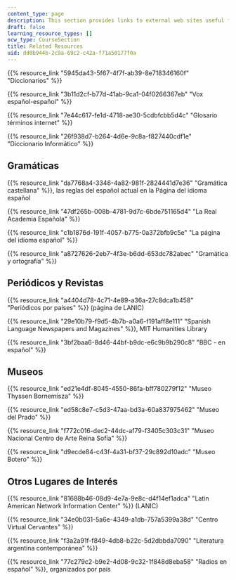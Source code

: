 ```yaml
---
content_type: page
description: This section provides links to external web sites useful for the course.
draft: false
learning_resource_types: []
ocw_type: CourseSection
title: Related Resources
uid: dd0b944b-2c9a-69c2-c42a-f71a50177f0a
---
```

{{% resource_link "5945da43-5f67-4f7f-ab39-8e718346160f" "Diccionarios" %}}

{{% resource_link "3b11d2cf-b77d-41ab-9ca1-04f0266367eb" "Vox español-español" %}}

{{% resource_link "7e44c617-fe1d-4718-ae30-5cdbfcbb5d4c" "Glosario términos internet" %}}

{{% resource_link "26f938d7-b264-4d6e-9c8a-f827440cdf1e" "Diccionario Informático" %}}

## Gramáticas

{{% resource_link "da7768a4-3346-4a82-981f-2824441d7e36" "Gramática castellana" %}}, las reglas del español actual en la Página del idioma español

{{% resource_link "47df265b-008b-4781-9d7c-6bde751165d4" "La Real Academia Española" %}}

{{% resource_link "c1b1876d-191f-4057-b775-0a372bfb9c5e" "La página del idioma español" %}}

{{% resource_link "a8727626-2eb7-4f3e-b6dd-653dc782abec" "Gramática y ortografía" %}}

## Periódicos y Revistas

{{% resource_link "a4404d78-4c71-4e89-a36a-27c8dca1b458" "Periódicos por países" %}} (página de LANIC)

{{% resource_link "29e10b79-f9d5-4b7b-a0a6-f191aff8e111" "Spanish Language Newspapers and Magazines" %}}, MIT Humanities Library

{{% resource_link "3bf2baa6-8d46-44bf-b9dc-e6c9b9b290c8" "BBC - en español" %}}

## Museos

{{% resource_link "ed21e4df-8045-4550-86fa-bff780279f12" "Museo Thyssen Bornemisza" %}}

{{% resource_link "ed58c8e7-c5d3-47aa-bd3a-60a837975462" "Museo del Prado" %}}

{{% resource_link "f772c016-dec2-44dc-af79-f3405c303c31" "Museo Nacional Centro de Arte Reina Sofía" %}}

{{% resource_link "d9ecde84-c43f-4a31-bf37-29c892d10adc" "Museo Botero" %}}

## Otros Lugares de Interés

{{% resource_link "81688b46-08d9-4e7a-9e8c-d4f14ef1adca" "Latin American Network Information Center" %}} (LANIC)

{{% resource_link "34e0b031-5a6e-4349-a1db-757a5399a38d" "Centro Virtual Cervantes" %}}

{{% resource_link "f3a2a91f-f849-4db8-b22c-5d2dbbda7090" "Literatura argentina contemporánea" %}}

{{% resource_link "77c279c2-b9e2-4d08-9c32-1f848d8eba58" "Radios en español" %}}, organizados por país